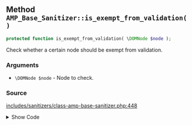 ## Method `AMP_Base_Sanitizer::is_exempt_from_validation()`

```php
protected function is_exempt_from_validation( \DOMNode $node );
```

Check whether a certain node should be exempt from validation.

### Arguments

* `\DOMNode $node` - Node to check.

### Source

[includes/sanitizers/class-amp-base-sanitizer.php:448](https://github.com/ampproject/amp-wp/blob/develop/includes/sanitizers/class-amp-base-sanitizer.php#L448-L451)

<details>
<summary>Show Code</summary>
```php
protected function is_exempt_from_validation( DOMNode $node ) {
	_deprecated_function( 'AMP_Base_Sanitizer::is_exempt_from_validation', '1.5', 'AmpProject\DevMode::isExemptFromValidation' );
	return DevMode::isExemptFromValidation( $node );
}
```
</details>
